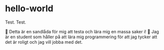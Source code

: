 # hello-world
Test. Test. 


:penguin: Detta är en sandlåda för mig att testa och lära mig en massa saker i! :penguin:
Jag är en student som håller på att lära mig programmering för att jag tycker att det är roligt och jag vill jobba med det. 

